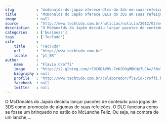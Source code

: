 ```yaml
---
slug          : "mcdonalds-do-japao-oferece-dlcs-do-3ds-em-suas-refeicoes"
title         : "McDonalds do Japão oferece DLCs do 3DS em suas refeições"
image         : null
source        : "http://www.techtudo.com.br/noticias/noticia/2012/02/mcdonalds-do-japao-oferece-dlcs-do-3ds-em-suas-refeicoes.html"
description   : "O McDonalds do Japão decidiu lançar pacotes de conteúdo para jogos de 3DS como promoção de algumas de suas refeições. O DLC funciona como se fosse um brinquedo no estilo do McLanche Feliz. Ou seja, na compra de um lanche,..."
categories    : ['business']
tags          : ['TecTudo']
site          :
    title     : "TecTudo"
    url       : "http://www.techtudo.com.br"
    locale    : "pt_BR"
author        :
    name      : "Flavio Croffi"
    image     : "http://s2.glbimg.com/r79C6DAV9V-7mK2D9gMBKHy7LCA=/30x30/s2.glbimg.com/iEmJM21NLVauD1_3I0A6e_XM4kY=/140x140/s.glbimg.com/po/tt2/f/original/2013/11/12/flavio_croffi.jpg"
    biography : null
    profile   : "http://www.techtudo.com.br/colaborador/flavio-croffi.html"
    facebook  : null
    twitter   : null
---
```


O McDonalds do Japão decidiu lançar pacotes de conteúdo para jogos de 3DS como promoção de algumas de suas refeições. O DLC funciona como se fosse um brinquedo no estilo do McLanche Feliz. Ou seja, na compra de um lanche,...

